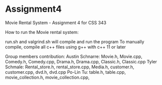 # Assignment4
Movie Rental System - Assignment 4 for CSS 343


How to run the Movie rental system:

run.sh and valgrind.sh will compile and run the program
To manually compile, compile all c++ files using g++ with c++ 11 or later



Group members contribution:
Austin Schnarre: Movie.h, Movie.cpp, Comedy.h, Comedy.cpp, Drama.h, Drama.cpp, Classic.h, Classic.cpp
Tyler Schmale: Rental_store.h, rental_store.cpp, Media.h, customer.h, customer.cpp, dvd.h, dvd.cpp 
Po-Lin Tu: table.h, table.cpp, movie_collection.h, movie_collection.cpp, 
